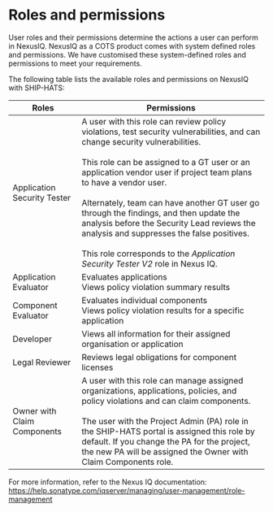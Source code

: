 # Roles and permissions

User roles and their permissions determine the actions a user can perform in NexusIQ. NexusIQ as a COTS product comes with system defined roles and permissions. We have customised these system-defined roles and permissions to meet your requirements.

The following table lists the available roles and permissions on NexusIQ with SHIP-HATS:

|Roles |Permissions|
|---|---|
Application Security Tester|A user with this role can review policy violations, test security vulnerabilities, and can change security vulnerabilities. <br><br>This role can be assigned to a GT user or an application vendor user if project team plans to have a vendor user. <br><br>Alternately, team can have another GT user go through the findings, and then update the analysis before the Security Lead reviews the analysis and suppresses the false positives.<br><br>This role corresponds to the *Application Security Tester V2* role in Nexus IQ.|
|Application Evaluator|Evaluates applications<br>Views policy violation summary results|
Component Evaluator|Evaluates individual components<br>Views policy violation results for a specific application|
Developer|Views all information for their assigned organisation or application|
Legal Reviewer|Reviews legal obligations for component licenses|
Owner with Claim Components|A user with this role can manage assigned organizations, applications, policies, and policy violations and can claim components. <br><br>The user with the Project Admin (PA) role in the SHIP-HATS portal is assigned this role by default. If you change the PA for the project, the new PA will be assigned the Owner with Claim Components role.

For more information, refer to the Nexus IQ documentation: https://help.sonatype.com/iqserver/managing/user-management/role-management 